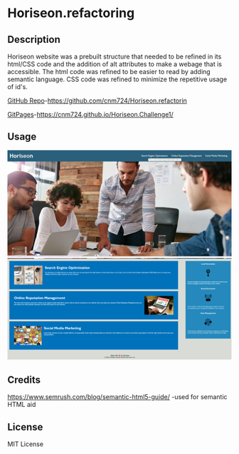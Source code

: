 # Horiseon.refactoring

## Description

Horiseon website was a prebuilt structure that needed to be refined in its html/CSS code and the addition of alt attributes to make a webage that is accessible. The html code was refined to be easier to read by adding semantic language. CSS code was refined to minimize the repetitive usage of id's.

[GitHub Repo](https://github.com/cnm724/Horiseon.refactoring)-https://github.com/cnm724/Horiseon.refactorin

[GitPages](https://cnm724.github.io/Horiseon.Challenge1/)-https://cnm724.github.io/Horiseon.Challenge1/

## Usage
![alt text](assets/screenshots/screenshot_nav.png)
![alt text](assets/screenshots/screenshot_main.png)

## Credits

https://www.semrush.com/blog/semantic-html5-guide/
-used for semantic HTML aid

## License

MIT License
